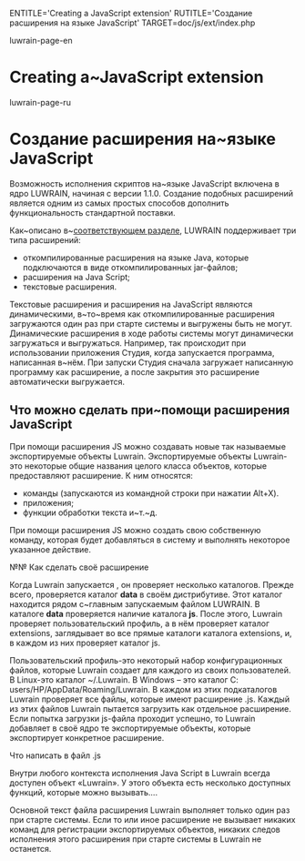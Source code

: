 
ENTITLE='Creating a JavaScript extension'
RUTITLE='Создание расширения на языке JavaScript'
TARGET=doc/js/ext/index.php

luwrain-page-en

# Creating a~JavaScript extension

luwrain-page-ru

# Создание расширения на~языке JavaScript

Возможность исполнения скриптов на~языке JavaScript включена в ядро LUWRAIN, начиная с версии 1.1.0.
Создание подобных расширений является одним из самых простых способов дополнить функциональность стандартной поставки.

Как~описано в~[соответствующем разделе](дlocal:/doc/user/manual/ext-loading/),
LUWRAIN поддерживает три типа расширений:

* откомпилированные расширения на языке Java, которые подключаются в виде откомпилированных jar-файлов;
* расширения на Java Script;
* текстовые расширения.

Текстовые расширения и расширения на JavaScript являются динамическими, 
в~то~время как откомпилированные расширения загружаются один раз при старте системы и выгружены быть не могут.
Динамические расширения в ходе работы системы могут динамически загружаться и выгружаться.
Например, так происходит при использовании приложения Студия,
когда запускается программа, написанная в~нём.
При запуски Студия сначала загружает написанную программу как расширение,
а после закрытия это расширение автоматически выгружается.

## Что можно сделать при~помощи расширения JavaScript

При помощи расширения JS можно создавать новые так называемые экспортируемые объекты Luwrain.
Экспортируемые объекты Luwrain- это некоторые общие названия целого класса объектов, которые предоставляют расширение.
К ним относятся:

* команды (запускаются из командной строки при нажатии Alt+X).
* приложения;
* функции обработки текста и~т.~д.

При помощи расширения JS можно создать свою собственную команду, которая будет добавляться в систему и выполнять некоторое указанное действие.

№№ Как сделать своё расширение

Когда Luwrain запускается
, он проверяет несколько каталогов.
Прежде всего,  проверяется каталог __data__ в своём дистрибутиве.
Этот каталог находится рядом с~главным запускаемым файлом LUWRAIN.
В каталоге __data__ проверяется наличие каталога __js__.
После этого, Luwrain проверяет пользовательский профиль, а в нём проверяет каталог extensions, заглядывает во все прямые каталоги каталога extensions, и, в каждом из них проверяет каталог js.

Пользовательский профиль-это некоторый набор конфигурационных файлов, которые Luwrain создает для каждого из своих пользователей. В Linux-это каталог ~/.Luwrain. В Windows – это каталог C: users/HP/AppData/Roaming/Luwrain. В каждом из этих подкаталогов Luwrain проверяет все файлы, которые имеют расширение .js. Каждый из этих файлов Luwrain пытается загрузить как отдельное расширение. Если попытка загрузки js-файла проходит успешно, то Luwrain добавляет в своё ядро те экспортируемые объекты, которые экспортирует конкретное расширение.

Что написать в файл .js

Внутри любого контекста исполнения Java Script в Luwrain всегда доступен объект «Luwrain». У этого объекта есть несколько доступных функций, которые можно вызывать….

Основной текст файла расширения Luwrain выполняет только один раз при старте системы. Если то или иное расширение не вызывает никаких команд для регистрации экспортируемых объектов, никаких следов исполнения этого расширения при старте системы в Luwrain не останется.

